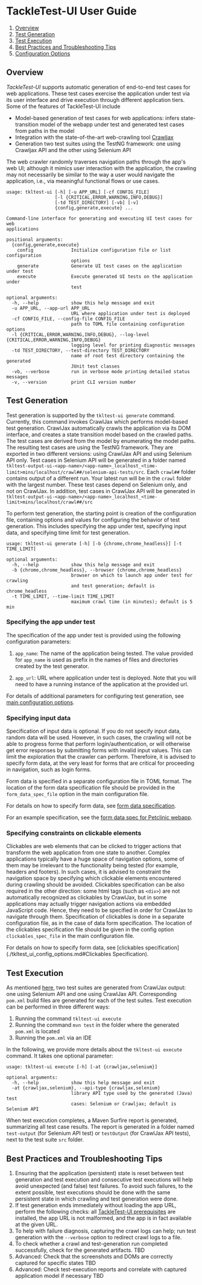 # TackleTest-UI User Guide

1. [Overview](#overview)
2. [Test Generation](#test-generation)
3. [Test Execution](#test-execution)
4. [Best Practices and Troubleshooting Tips](#best-practices-and-troubleshooting-tips)
5. [Configuration Options](tkltest_ui_config_options.md)

## Overview

*TackleTest-UI* supports automatic generation of end-to-end test cases for web applications. These test cases
exercise the application under test via its user interface and drive execution through different application
tiers. Some of the features of TackleTest-UI include

- Model-based generation of test cases for web applications: infers state-transition model of the webapp under test and generated test cases from paths in the model 
- Integration with the state-of-the-art web-crawling tool [Crawljax](https://github.com/crawljax/crawljax)
- Generation two test suites using the TestNG framework: one using Crawljax API and the other using Selenium API

The web crawler randomly traverses navigation paths through the app's web UI; although it mimics user interaction with the application, the crawling may not 
necessarily be similar to the way a user would navigate the application, i.e., via meaningful functional flows or use cases.

``` 
usage: tkltest-ui [-h] [-u APP_URL] [-cf CONFIG_FILE]
                  [-l {CRITICAL,ERROR,WARNING,INFO,DEBUG}]
                  [-td TEST_DIRECTORY] [-vb] [-v]
                  {config,generate,execute} ...

Command-line interface for generating and executing UI test cases for web
applications

positional arguments:
  {config,generate,execute}
    config              Initialize configuration file or list configuration
                        options
    generate            Generate UI test cases on the application under test
    execute             Execute generated UI tests on the application under
                        test

optional arguments:
  -h, --help            show this help message and exit
  -u APP_URL, --app-url APP_URL
                        URL where application under test is deployed
  -cf CONFIG_FILE, --config-file CONFIG_FILE
                        path to TOML file containing configuration options
  -l {CRITICAL,ERROR,WARNING,INFO,DEBUG}, --log-level {CRITICAL,ERROR,WARNING,INFO,DEBUG}
                        logging level for printing diagnostic messages
  -td TEST_DIRECTORY, --test-directory TEST_DIRECTORY
                        name of root test directory containing the generated
                        JUnit test classes
  -vb, --verbose        run in verbose mode printing detailed status messages
  -v, --version         print CLI version number
``` 

## Test Generation

Test generation is supported by the `tkltest-ui generate` command. Currently, this command invokes CrawlJax
which performs model-based test generation. CrawlJax automatically crawls the application via its DOM interface, 
and creates a state transition model based on the crawled paths. The test cases are derived from the model by
enumerating the model paths. The resulting test cases are using the TestNG framework. They are exported in 
two different versions: using CrawlJax API and using Selenium API only. Test cases in Selenium API will be generated in a folder named `tkltest-output-ui-<app-name>/<app-name>_localhost_<time-limit>mins/localhost/crawl##/selenium-api-tests/src`. 
Each `crawl##` folder contains output of a different run. Your latest run will be in the `crawl` folder with the largest number. 
These test cases depend on Selenium only, and not on CrawlJax. In addition, test cases in CrawlJax API will be generated in `tkltest-output-ui-<app-name>/<app-name>_localhost_<time-limit>mins/localhost/crawl##/src`

To perform test generation, the starting point is creation of the configuration file, containing options and values for configuring the behavior of test generation. 
This includes specifying the app under test, specifying input data, and specifying time limit for test generation.

``` 
usage: tkltest-ui generate [-h] [-b {chrome,chrome_headless}] [-t TIME_LIMIT]

optional arguments:
  -h, --help            show this help message and exit
  -b {chrome,chrome_headless}, --browser {chrome,chrome_headless}
                        browser on which to launch app under test for crawling
                        and test generation; default is chrome_headless
  -t TIME_LIMIT, --time-limit TIME_LIMIT
                        maximum crawl time (in minutes); default is 5 min
``` 

### Specifying the app under test

The specification of the app under test is provided using the following configuration parameters:

1. `app_name`: The name of the application being tested. The value provided for `app_name` is used as prefix in the names of files and directories created by the test generator. 

2. `app_url`: URL where application under test is deployed. Note that you will need to have a running instance of the application 
   at the provided url.

For details of additional parameters for configuring test generation, see [main configuration options](./tkltest_ui_config_options.md#main-configuration-options).
   
### Specifying input data

Specification of input data is optional. If you do not specify input data, random data will 
be used. However, in such cases, the crawling will not be able to progress
forme that perform login/authentication, or will otherwise get error responses by submitting
forms with invalid input values. This can limit the exploration that the crawler can perform.
Therefoire, it is advised  to specify form data, at the very least for forms that are critical for
proceeding in navigation, such as login forms.

Form data is specified in a separate configuration file in TOML format. The location of the 
form data specification file should be provided in the `form_data_spec_file` option in the 
main configuration file.

For details on how to specify form data, see [form data specification](./tkltest_ui_config_options.md#Form-data-specification).

For an example specification, see the [form data spec for Petclinic webapp](../../test/ui/data/petclinic/tkltest_ui_formdata_config.toml).
 
### Specifying constraints on clickable elements

Clickables are web elements that can be clicked to trigger actions that transform the 
web application from one state to another. Complex applications typically have a huge 
space of navigation options, some of them may be irrelevant to the functionality being tested (for 
example, headers and footers). In such cases, it is advised to constraint 
the navigation space by specifying which clickable elements encountered during crawling should be avoided.
Clickables specification can be also required in the other direction: some html tags (such as `<div>`) 
are not automatically recognized as clickables by CrawlJax, but in some applications may actually trigger 
navigation actions via embedded JavaScript code. Hence, they need to be specified in order for CrawlJax to 
navigate through them.
Specification of clickables is done in a separate configuration file, as in the case of data form specification.
The location of the clickables specification file should be given in the config option `clickables_spec_file`
in the main configuration file. 

For details on how to specify form data, see [clickables specification](./tkltest_ui_config_options.md#Clickables Specification).
 
    

## Test Execution

As mentioned [here](#test-generation), two test suites are generated from CrawlJax output: one using Selenium API 
and one using CrawlJax API. Corresponding `pom.xml` build files are generated for each of the test
suites. Test execution can be performed in three different ways:

1. Running the command `tkltest-ui execute`
2. Running the command `mvn test` in the folder where the generated `pom.xml` is located
3. Running the `pom.xml` via an IDE 

In the following, we provide more details about the `tkltest-ui execute` command. It takes 
one optional parameter:

``` 
usage: tkltest-ui execute [-h] [-at {crawljax,selenium}]

optional arguments:
  -h, --help            show this help message and exit
  -at {crawljax,selenium}, --api-type {crawljax,selenium}
                        library API type used by the generated (Java) test
                        cases: Selenium or Crawljax; default is Selenium API
``` 

When test execution completes, a Maven Surfire report is generated, summarizing all test case results.
The report is generated in a folder named `test-output` (for Selenium API test) or `testOutput` (for 
CrawlJax API tests), next to the test suite `src` folder.

## Best Practices and Troubleshooting Tips

1. Ensuring that the application (persistent) state is reset between test generation and test execution and consecutive test executions will help avoid unexpected (and false) test failures. To avoid such failures, to the extent possible, test executions should be done with the same persistent state in which crawling and test generation were done.
2. If test generation ends immediately without loading the app URL, perform the following checks: all [TackleTest-UI prerequisites](../installation.md#prerequisites-for-tackletest-ui) are installed, the app URL is not malformed, and the app is in fact available at the given URL.
3. To help with failure diagnosis, capturing the crawl logs can help; run test generation with the `--verbose` option to redirect crawl logs to a file.
4. To check whether a crawl and test-generation run completed successfully, check for the generated artifacts. TBD
5. Advanced: Check that the screenshots and DOMs are correctly captured for specific states TBD
6. Advanced: Check test-execution reports and correlate with captured application model if necessary TBD
